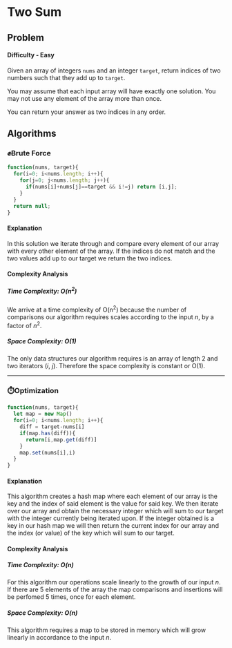 # Two Sum

## Problem

#### Difficulty - Easy

Given an array of integers `nums` and an integer `target`, return indices of two numbers such that they add up to `target`.  
  
You may assume that each input array will have exactly one solution. You may not use any element of the array more than once.

You can return your answer as two indices in any order.

## Algorithms

### :fist:Brute Force

```javascript
function(nums, target){
  for(i=0; i<nums.length; i++){
    for(j=0; j<nums.length; j++){
      if(nums[i]+nums[j]==target && i!=j) return [i,j];
    }
  }
  return null;
}
```

#### Explanation
In this solution we iterate through  and compare every element of our array with every other element of the array. If the indices do not match and the two values add up to our target we return the two indices.

#### Complexity Analysis
##### Time Complexity: O(n<sup>2</sup>) 

We arrive at a time complexity of O(n<sup>2</sup>) because the number of comparisons our algorithm requires scales according to the input *n*, by a factor of *n*<sup>2</sup>.  

##### Space Complexity: O(1)

The only data structures our algorithm requires is an array of length 2 and two iterators (*i*, *j*). Therefore the space complexity is constant or O(1).

***

### :stopwatch:Optimization

```javascript
function(nums, target){
  let map = new Map()
  for(i=0; i<nums.length; i++){
    diff = target-nums[i]
    if(map.has(diff)){
      return[i,map.get(diff)]
    }
    map.set(nums[i],i)
  }
}
```

#### Explanation  
This algorithm creates a hash map where each element of our array is the key and the index of said element is the value for said key. We then iterate over our array and obtain the necessary integer which will sum to our target with the integer currently being iterated upon. If the integer obtained is a key in our hash map we will then return the current index for our array and the index (or value) of the key which will sum to our target. 

#### Complexity Analysis
##### Time Complexity: O(n)  
For this algorithm our operations scale linearly to the growth of our input *n*. If there are 5 elements of the array the map comparisons and insertions will be perfomed 5 times, once for each element.
##### Space Complexity: O(n)
This algorithm requires a map to be stored in memory which will grow linearly in accordance to the input *n*.
